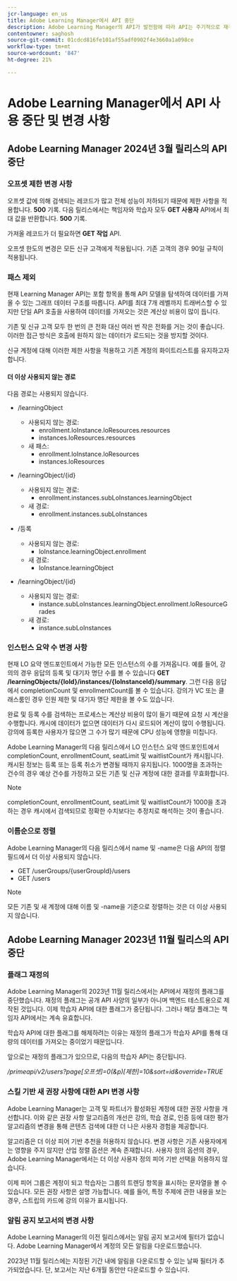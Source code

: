 ```yaml
---
jcr-language: en_us
title: Adobe Learning Manager에서 API 중단
description: Adobe Learning Manager의 API가 발전함에 따라 API는 주기적으로 재구성되거나 업그레이드됩니다. API가 발전하면 이전 API는 더 이상 사용되지 않으며 결국 제거됩니다. 이 페이지에는 더 이상 사용되지 않는 API 버전에서 보다 안정적이고 새로운 API 버전으로 마이그레이션할 때 알아야 하는 정보가 포함되어 있습니다.
contentowner: saghosh
source-git-commit: 01cdcd816fe101af55adf0902f4e3660a1a098ce
workflow-type: tm+mt
source-wordcount: '847'
ht-degree: 21%

---
```



# Adobe Learning Manager에서 API 사용 중단 및 변경 사항

## Adobe Learning Manager 2024년 3월 릴리스의 API 중단

<!-- ### Changes in Rate Limits

With the next release of Adobe Learning Manager, we're restructuring API rate limits for new accounts. For existing accounts, only the Admin APIs will be rate-limited. After 90 days (about 3 months), we will restructure rate limits for all APIs, but existing accounts will be whitelisted according to current usage. Existing accounts need to revisit their learner API usage. 

For new accounts, if they want to increase the rate limits, they must contact the Customer Success team of ALM. 

#### Which APIs will be rate limited 

For new accounts, all Admin, Learner, and Search APIs will have rate limits and burst enforced.  

The API burst rate or burst limit refers to the maximum number of requests allowed to be made to an API in a short burst within a limited timeframe. 

The following table lists the rate and burst limits for the APIs.

<table>
    <tr>
        <th>API</th>
        <th>Number of requests-RPM</th>
        <th>Number of requests-Burst</th>
    </tr>
    <tr>
        <td>Admin</td>
        <td>5</td>
        <td>5</td>
    </tr>
    <tr>
        <td>Learner</td>
        <td>20</td>
        <td>5</td>
    </tr>
    <tr>
        <td>Search</td>
        <td>50</td>
        <td>5</td>
    </tr>
</table>
-->

### 오프셋 제한 변경 사항

오프셋 값에 의해 검색되는 레코드가 많고 전체 성능이 저하되기 때문에 제한 사항을 적용합니다. **500** 기록. 다음 릴리스에서는 책임자와 학습자 모두 **GET 사용자** API에서 최대 값을 반환합니다. **500** 기록.

가져올 레코드가 더 필요하면 **GET 작업** API.

오프셋 한도의 변경은 모든 신규 고객에게 적용됩니다. 기존 고객의 경우 90일 규칙이 적용됩니다.

### 패스 제외

현재 Learning Manager API는 포함 항목을 통해 API 모델을 탐색하여 데이터를 가져올 수 있는 그래프 데이터 구조를 따릅니다. API를 최대 7개 레벨까지 트래버스할 수 있지만 단일 API 호출을 사용하여 데이터를 가져오는 것은 계산상 비용이 많이 듭니다.

기존 및 신규 고객 모두 한 번의 큰 전화 대신 여러 번 작은 전화를 거는 것이 좋습니다. 이러한 접근 방식은 호출에 원하지 않는 데이터가 로드되는 것을 방지할 것이다.

신규 계정에 대해 이러한 제한 사항을 적용하고 기존 계정의 화이트리스트를 유지하고자 합니다.

#### 더 이상 사용되지 않는 경로

다음 경로는 사용되지 않습니다.

* /learningObject
   * 사용되지 않는 경로:
      * enrollment.loInstance.loResources.resources
      * instances.loResources.resources
   * 새 패스:
      * enrollment.loInstance.loResources
      * instances.loResources

* /learningObject/{id}
   * 사용되지 않는 경로:
      * enrollment.instances.subLoInstances.learningObject
   * 새 경로:
      * enrollment.instances.subLoInstances

* /등록
   * 사용되지 않는 경로:
      * loInstance.learningObject.enrollment
   * 새 경로:
      * loInstance.learningObject

* /learningObject/{id}
   * 사용되지 않는 경로:
      * instance.subLoInstances.learningObject.enrollment.loResourceGrades
   * 새 경로:
      * instance.subLoInstances

### 인스턴스 요약 수 변경 사항

현재 LO 요약 엔드포인트에서 가능한 모든 인스턴스의 수를 가져옵니다. 예를 들어, 강의의 경우 응답의 등록 및 대기자 명단 수를 볼 수 있습니다 **GET /learningObjects/{loId}/instances/{loInstanceId}/summary**. 그런 다음 응답에서 completionCount 및 enrollmentCount를 볼 수 있습니다. 강의가 VC 또는 클래스룸인 경우 인원 제한 및 대기자 명단 제한을 볼 수도 있습니다.

완료 및 등록 수를 검색하는 프로세스는 계산상 비용이 많이 들기 때문에 요청 시 계산을 수행합니다. 캐시에 데이터가 없으면 데이터가 다시 로드되어 계산이 많이 수행됩니다. 강의에 등록한 사용자가 많으면 그 수가 많기 때문에 CPU 성능에 영향을 미칩니다.

Adobe Learning Manager의 다음 릴리스에서 LO 인스턴스 요약 엔드포인트에서 completionCount, enrollmentCount, seatLimit 및 waitlistCount가 캐시됩니다. 캐시된 정보는 등록 또는 등록 취소가 변경될 때까지 유지됩니다. 1000명을 초과하는 건수의 경우 예상 건수를 가정하고 모든 기존 및 신규 계정에 대한 결과를 무효화합니다.

>[!NOTE]
>
>completionCount, enrollmentCount, seatLimit 및 waitlistCount가 1000을 초과하는 경우 캐시에서 검색되므로 정확한 수치보다는 추정치로 해석하는 것이 좋습니다.

### 이름순으로 정렬

Adobe Learning Manager의 다음 릴리스에서 name 및 -name은 다음 API의 정렬 필드에서 더 이상 사용되지 않습니다.

* GET /userGroups/{userGroupId}/users
* GET /users

>[!NOTE]
>
>모든 기존 및 새 계정에 대해 이름 및 -name을 기준으로 정렬하는 것은 더 이상 사용되지 않습니다.


## Adobe Learning Manager 2023년 11월 릴리스의 API 중단

### 플래그 재정의

Adobe Learning Manager의 2023년 11월 릴리스에서는 API에서 재정의 플래그를 중단했습니다. 재정의 플래그는 공개 API 사양의 일부가 아니며 백엔드 테스트용으로 제작된 것입니다. 이제 학습자 API에 대한 플래그가 중단됩니다. 그러나 해당 플래그는 책임자 API에서는 계속 유효합니다.

학습자 API에 대한 플래그를 해제하려는 이유는 재정의 플래그가 학습자 API를 통해 대량의 데이터를 가져오는 중이었기 때문입니다.

앞으로는 재정의 플래그가 있으므로, 다음의 학습자 API는 중단됩니다.

_/primeapi/v2/users?page[오프셋]=0(&amp;p)[제한]=10&amp;sort=id&amp;override=TRUE_

### 스킬 기반 새 권장 사항에 대한 API 변경 사항

Adobe Learning Manager는 고객 및 파트너가 활성화된 계정에 대한 권장 사항을 개선합니다. 이와 같은 권장 사항 알고리즘의 개선은 강의, 학습 경로, 인증 등에 대한 평가 알고리즘의 변경을 통해 콘텐츠 검색에 대한 더 나은 사용자 경험을 제공합니다.

알고리즘은 더 이상 피어 기반 추천을 허용하지 않습니다. 변경 사항은 기존 사용자에게는 영향을 주지 않지만 산업 정렬 옵션은 계속 존재합니다. 사용자 정의 옵션의 경우, Adobe Learning Manager에서는 더 이상 사용자 정의 피어 기반 선택을 허용하지 않습니다.

이제 피어 그룹은 계정이 되고 학습자는 그룹의 트렌딩 항목을 표시하는 문자열을 볼 수 있습니다. 모든 권장 사항은 설명 가능합니다. 예를 들어, 특정 주제에 관한 내용을 보는 경우, 스트립의 카드에 강의 이유가 표시됩니다.

### 알림 공지 보고서의 변경 사항

Adobe Learning Manager의 이전 릴리스에서는 알림 공지 보고서에 필터가 없습니다. Adobe Learning Manager에서 계정의 모든 알림을 다운로드했습니다.

2023년 11월 릴리스에는 지정된 기간 내에 알림을 다운로드할 수 있는 날짜 필터가 추가되었습니다.  단, 보고서는 지난 6개월 동안만 다운로드할 수 있습니다.